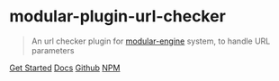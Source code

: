 # modular-plugin-url-checker

> An url checker plugin for [modular-engine](https://github.com/CianciarusoCataldo/modular-engine) system, to handle URL parameters

[Get Started](#getting-started)
[Docs](#main)
[Github](https://github.com/cianciarusocataldo/modular-plugin-url-checker)
[NPM](https://www.npmjs.com/package/modular-plugin-url-checker)

